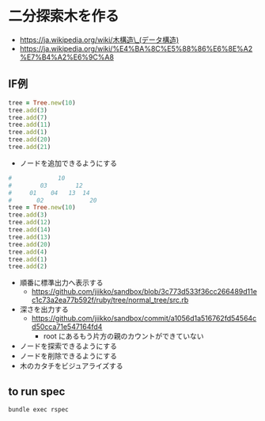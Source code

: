 # 二分探索木を作る
* https://ja.wikipedia.org/wiki/木構造\_(データ構造)
* https://ja.wikipedia.org/wiki/%E4%BA%8C%E5%88%86%E6%8E%A2%E7%B4%A2%E6%9C%A8

## IF例
```ruby
tree = Tree.new(10)
tree.add(3)
tree.add(7)
tree.add(11)
tree.add(1)
tree.add(20)
tree.add(21)
```

* ノードを追加できるようにする
```ruby
#             10
#        03        12
#     01    04   13  14
#       02             20
tree = Tree.new(10)
tree.add(3)
tree.add(12)
tree.add(14)
tree.add(13)
tree.add(20)
tree.add(4)
tree.add(1)
tree.add(2)
```

* 順番に標準出力へ表示する
  * https://github.com/jiikko/sandbox/blob/3c773d533f36cc266489d11ec1c73a2ea77b592f/ruby/tree/normal_tree/src.rb
* 深さを出力する
  * https://github.com/jiikko/sandbox/commit/a1056d1a516762fd54564cd50cca71e547164fd4
    * root にあるもう片方の親のカウントができていない
* ノードを探索できるようにする
* ノードを削除できるようにする
* 木のカタチをビジュアライズする

## to run spec
```
bundle exec rspec
```
